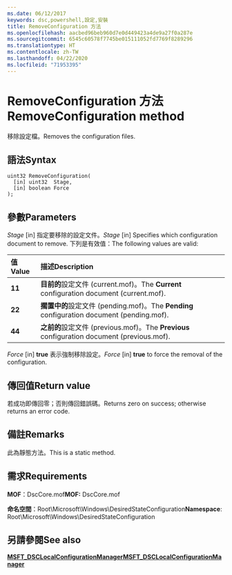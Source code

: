 ```yaml
---
ms.date: 06/12/2017
keywords: dsc,powershell,設定,安裝
title: RemoveConfiguration 方法
ms.openlocfilehash: aacbed96beb960d7e0d449423a4de9a27f0a287e
ms.sourcegitcommit: 6545c60578f7745be015111052fd7769f8289296
ms.translationtype: HT
ms.contentlocale: zh-TW
ms.lasthandoff: 04/22/2020
ms.locfileid: "71953395"
---
```

# <a name="removeconfiguration-method"></a><span data-ttu-id="b6b2e-103">RemoveConfiguration 方法</span><span class="sxs-lookup"><span data-stu-id="b6b2e-103">RemoveConfiguration method</span></span>

<span data-ttu-id="b6b2e-104">移除設定檔。</span><span class="sxs-lookup"><span data-stu-id="b6b2e-104">Removes the configuration files.</span></span>

## <a name="syntax"></a><span data-ttu-id="b6b2e-105">語法</span><span class="sxs-lookup"><span data-stu-id="b6b2e-105">Syntax</span></span>

```mof
uint32 RemoveConfiguration(
  [in] uint32  Stage,
  [in] boolean Force
);
```

## <a name="parameters"></a><span data-ttu-id="b6b2e-106">參數</span><span class="sxs-lookup"><span data-stu-id="b6b2e-106">Parameters</span></span>

<span data-ttu-id="b6b2e-107">*Stage* \[in\] 指定要移除的設定文件。</span><span class="sxs-lookup"><span data-stu-id="b6b2e-107">*Stage* \[in\] Specifies which configuration document to remove.</span></span> <span data-ttu-id="b6b2e-108">下列是有效值：</span><span class="sxs-lookup"><span data-stu-id="b6b2e-108">The following values are valid:</span></span>

|<span data-ttu-id="b6b2e-109">值</span><span class="sxs-lookup"><span data-stu-id="b6b2e-109">Value</span></span> |<span data-ttu-id="b6b2e-110">描述</span><span class="sxs-lookup"><span data-stu-id="b6b2e-110">Description</span></span> |
|:--- |:---|
|<span data-ttu-id="b6b2e-111">**1**</span><span class="sxs-lookup"><span data-stu-id="b6b2e-111">**1**</span></span> | <span data-ttu-id="b6b2e-112">**目前的**設定文件 (current.mof)。</span><span class="sxs-lookup"><span data-stu-id="b6b2e-112">The **Current** configuration document (current.mof).</span></span> |
|<span data-ttu-id="b6b2e-113">**2**</span><span class="sxs-lookup"><span data-stu-id="b6b2e-113">**2**</span></span> | <span data-ttu-id="b6b2e-114">**擱置中的**設定文件 (pending.mof)。</span><span class="sxs-lookup"><span data-stu-id="b6b2e-114">The **Pending** configuration document (pending.mof).</span></span>  |
|<span data-ttu-id="b6b2e-115">**4**</span><span class="sxs-lookup"><span data-stu-id="b6b2e-115">**4**</span></span> | <span data-ttu-id="b6b2e-116">**之前的**設定文件 (previous.mof)。</span><span class="sxs-lookup"><span data-stu-id="b6b2e-116">The **Previous** configuration document (previous.mof).</span></span> |

<span data-ttu-id="b6b2e-117">*Force* \[in\] **true** 表示強制移除設定。</span><span class="sxs-lookup"><span data-stu-id="b6b2e-117">*Force* \[in\] **true** to force the removal of the configuration.</span></span>

## <a name="return-value"></a><span data-ttu-id="b6b2e-118">傳回值</span><span class="sxs-lookup"><span data-stu-id="b6b2e-118">Return value</span></span>

<span data-ttu-id="b6b2e-119">若成功即傳回零；否則傳回錯誤碼。</span><span class="sxs-lookup"><span data-stu-id="b6b2e-119">Returns zero on success; otherwise returns an error code.</span></span>

## <a name="remarks"></a><span data-ttu-id="b6b2e-120">備註</span><span class="sxs-lookup"><span data-stu-id="b6b2e-120">Remarks</span></span>

<span data-ttu-id="b6b2e-121">此為靜態方法。</span><span class="sxs-lookup"><span data-stu-id="b6b2e-121">This is a static method.</span></span>

## <a name="requirements"></a><span data-ttu-id="b6b2e-122">需求</span><span class="sxs-lookup"><span data-stu-id="b6b2e-122">Requirements</span></span>

<span data-ttu-id="b6b2e-123">**MOF**：DscCore.mof</span><span class="sxs-lookup"><span data-stu-id="b6b2e-123">**MOF:** DscCore.mof</span></span>

<span data-ttu-id="b6b2e-124">**命名空間**：Root\Microsoft\Windows\DesiredStateConfiguration</span><span class="sxs-lookup"><span data-stu-id="b6b2e-124">**Namespace**: Root\Microsoft\Windows\DesiredStateConfiguration</span></span>

## <a name="see-also"></a><span data-ttu-id="b6b2e-125">另請參閱</span><span class="sxs-lookup"><span data-stu-id="b6b2e-125">See also</span></span>

[<span data-ttu-id="b6b2e-126">**MSFT_DSCLocalConfigurationManager**</span><span class="sxs-lookup"><span data-stu-id="b6b2e-126">**MSFT_DSCLocalConfigurationManager**</span></span>](msft-dsclocalconfigurationmanager.md)
